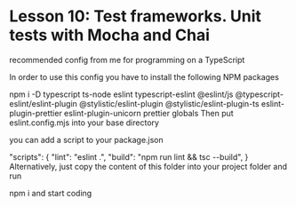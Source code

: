 # Lesson 10: Test frameworks. Unit tests with Mocha and Chai

recommended config from me for programming on a TypeScript

In order to use this config you have to install the following NPM packages

npm i -D typescript ts-node eslint typescript-eslint @eslint/js @typescript-eslint/eslint-plugin @stylistic/eslint-plugin @stylistic/eslint-plugin-ts eslint-plugin-prettier eslint-plugin-unicorn prettier globals
Then put eslint.config.mjs into your base directory

you can add a script to your package.json

"scripts": {
"lint": "eslint .",
"build": "npm run lint && tsc --build",
}
Alternatively, just copy the content of this folder into your project folder and run

npm i
and start coding
